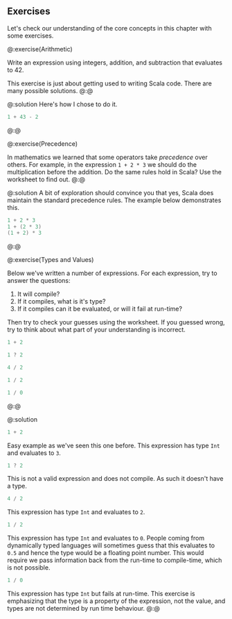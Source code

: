 ## Exercises

Let's check our understanding of the core concepts in this chapter with some exercises.

@:exercise(Arithmetic)

Write an expression using integers, addition, and subtraction that evaluates to 42.

This exercise is just about getting used to writing Scala code. There are many possible solutions.
@:@

@:solution
Here's how I chose to do it.

```scala mdoc
1 + 43 - 2
```
@:@


@:exercise(Precedence)

In mathematics we learned that some operators take *precedence* over others. For example, in the expression `1 + 2 * 3` we should do the multiplication before the addition. Do the same rules hold in Scala? Use the worksheet to find out.
@:@

@:solution
A bit of exploration should convince you that yes, Scala does maintain the standard precedence rules. The example below demonstrates this.

```scala mdoc
1 + 2 * 3
1 + (2 * 3)
(1 + 2) * 3
```
@:@


@:exercise(Types and Values)

Below we've written a number of expressions. For each expression, try to answer the questions:

1. It will compile?
2. If it compiles, what is it's type?
3. If it compiles can it be evaluated, or will it fail at run-time?

Then try to check your guesses using the worksheet. If you guessed wrong, try to think about what part of your understanding is incorrect. 

```scala mdoc:silent
1 + 2
```

```scala mdoc:silent:fail
1 ? 2
```

```scala mdoc:silent
4 / 2
```

```scala mdoc:silent
1 / 2
```

```scala
1 / 0
```
@:@

@:solution
```scala mdoc
1 + 2
```

Easy example as we've seen this one before. This expression has type `Int` and evaluates to `3`.


```scala mdoc:fail
1 ? 2
```

This is not a valid expression and does not compile. As such it doesn't have a type.

```scala mdoc
4 / 2
```

This expression has type `Int` and evaluates to `2`.

```scala mdoc
1 / 2
```

This expression has type `Int` and evaluates to `0`. People coming from dynamically typed languages will sometimes guess that this evaluates to `0.5` and hence the type would be a floating point number. This would require we pass information back from the run-time to compile-time, which is not possible.

```scala mdoc:fail
1 / 0
```

This expression has type `Int` but fails at run-time. This exercise is emphasizing that the type is a property of the expression, not the value, and types are not determined by run time behaviour.
@:@
